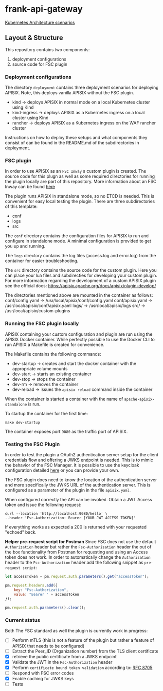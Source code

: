 # frank-api-gateway

[Kubernetes Architecture scenarios](docs/kubernetes-architecture.md)

## Layout & Structure

This repository contains two components:
1) deployment configurations
2) source code for FSC plugin

### Deployment configurations
The directory `deployment` contains three deployment scenarios for deploying APISIX. Note, this deploys vanilla APISIX without the FSC plugin.

- kind -> deploys APISIX in normal mode on a local Kubernetes cluster using Kind
- kind-ingress -> deploys APISIX as a Kubernetes ingress on a local cluster using Kind
- rancher -> deploys APISIX as a Kubernetes ingress on the WAF rancher cluster

Instructions on how to deploy these setups and what components they consist of can be found in the README.md of the subdirectories in deployment. 

### FSC plugin
In order to use APISIX as an `FSC Inway` a custom plugin is created. The source code for this plugn as well as some required directories for running the plugin locally are part of this repository. More information about an FSC Inway can be found [here](docs/nlx/README.md)

The plugin runs APISIX in standalone mode, so no ETCD is needed. This is convenient for easy local testing the plugin.
There are three subdirectories of this template:
- conf
- logs
- src

The `conf` directory contains the configuration files for APISIX to run and configure in standalone mode. A minimal configuration is provided to get you up and running. 

The `logs` directory contains the log files (access.log and error.log) from the container for easier troubleshooting. 

The `src` directory contains the source code for the custom plugin. Here you can place your lua files and subdirecties for developing your custom plugin. For more information regarding the development of a custom APISIX plugin see the official docs: https://apisix.apache.org/docs/apisix/plugin-develop/


The directories mentioned above are mounted in the container as follows:
conf/config.yaml -> /usr/local/apisix/conf/config.yaml
conf/apisix.yaml -> /usr/local/apisix/conf/apisix.yaml
logs/ -> /usr/local/apisix/logs
src/ -> /usr/local/apisix/custom-plugins

### Running the FSC plugin locally 
APISIX containing your custom configuration and plugin are run using the APISIX Docker container. While perfectly possible to use the Docker CLI to run APISIX a Makefile is created for convenience. 

The Makefile contains the following commands:
- dev-startup -> creates and start the docker container with the appropriate volume mounts
- dev-start -> starts an existing container
- dev-stop -> stops the container
- dev-rm -> removes the container
- dev-reload -> issues the `apisix reload` command inside the container

When the container is started a container with the name of `apache-apisix-standalone` is run. 

To startup the container for the first time:
```shell
make dev-startup
```

The container exposes port `9080` as the traffic port of APISIX.

### Testing the FSC Plugin
In order to test the plugin a OAuth2 authentication server setup for the client credentials flow and offering a JWKS endpoint is needed. This is to mimic the behavior of the FSC Manager. It is possible to use the keycloak configuration detailed [here](deployment/kind-ingress/README.md) or you can provide your own.

The FSC plugin does need to know the location of the authentication server and more specifically the JWKS URL of the authentication server. This is configured as a parameter of the plugin in the file `apisix.yaml`.

When configured correctly the API can be invoked. Obtain a JWT Access token and issue the following request:
```shell
curl --location 'http://localhost:9080/hello' \
--header 'Fsc-Authorization: Bearer [YOUR JWT ACCESS TOKEN]' 
```
If everything works as expected a 200 is returned with your requested "echoed" back.

**Helper pre-request script for Postman**
Since FSC does not use the default `Authorization` header but rather the `Fsc-Authorization` header the out of the box functionality from Postman for requesting and using an Access token does not work. In order to automatically change the `Authorization` header to the `Fsc-Authorization` header add the following snippet as `pre-request script`:

```javascript
let accessToken = pm.request.auth.parameters().get("accessToken");

pm.request.headers.add({
    key: "Fsc-Authorization",
    value: "Bearer " + accessToken
});

pm.request.auth.parameters().clear();
```

### Current status
Both The FSC standard as well the plugin is currently work in progress:
- [ ] Perform mTLS (this is not a feature of the plugin but rather a feature of APISIX that needs to be configured)
- [ ] Extract the Peer_ID (Organization number) from the TLS client certificate
- [x] retrieve the public certificate from a JWKS endpoint
- [x] Validate the JWT in the `Fsc-Authorization` header
- [x] Perform `certificate bound token validation` according to: [RFC 8705](https://www.rfc-editor.org/rfc/rfc8705#name-jwt-certificate-thumbprint-)
- [ ] Respond with FSC error codes
- [x] Enable caching for JWKS keys 
- [ ] Tests
